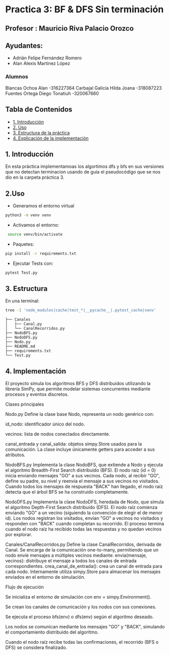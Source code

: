 # Practica 3: BF & DFS Sin terminación

## Profesor : Mauricio Riva Palacio Orozco
## Ayudantes:
- Adrián Felipe Fernández Romero
- Alan Alexis Martínez López
<p>

### Alumnos
Blancas Ochoa Alan -316227364 Carbajal Galicia Hilda Joana -318087223 Fuentes Ortega Diego Tonatiuh -320067660

## Tabla de Contenidos
- [1. Introducción](#1-introducción)
- [2. Uso](#2-uso)
- [3. Estructura de la práctica](#3-estructura)
- [4. Explicación de la implementación](#4-implementacion)

## **1. Introducción**
En esta práctica implementamoas los algortimos dfs y bfs en sus versiones que no detectan terminacion usando de guía el pseudocódigo que se nos dío en la carpeta práctica 3.

## **2.Uso**
- Generamos el entorno virtual

```bash
python3 -m venv venv
```
- Activamos el entorno:
```bash
 source venv/bin/activate
```
- Paquetes:
```bash
pip install -r requirements.txt
```
- Ejecutar Tests con:
```bash
pytest Test.py
```
## **3. Estructura**
En una terminal: 
```bash
tree -I 'node_modules|cache|test_*|__pycache__|.pytest_cache|venv'
```
```
├── Canales
│   ├── Canal.py
│   └── CanalRecorridos.py
├── NodoBFS.py
├── NodoDFS.py
├── Nodo.py
├── README.md
├── requirements.txt
└── Test.py
```

## **4. Implementación**
El proyecto simula los algoritmos BFS y DFS distribuidos utilizando la librería SimPy, que permite modelar sistemas concurrentes mediante procesos y eventos discretos.

Clases principales

Nodo.py
Define la clase base Nodo, representa un nodo genérico con:

id_nodo: identificador único del nodo.

vecinos: lista de nodos conectados directamente.

canal_entrada y canal_salida: objetos simpy.Store usados para la comunicación.
La clase incluye únicamente getters para acceder a sus atributos.

NodoBFS.py
Implementa la clase NodoBFS, que extiende a Nodo y ejecuta el algoritmo Breadth-First Search distribuido (BFS).
El nodo raíz (id = 0) inicia enviando mensajes "GO" a sus vecinos.
Cada nodo, al recibir "GO", define su padre, su nivel y reenvía el mensaje a sus vecinos no visitados.
Cuando todos los mensajes de respuesta "BACK" han llegado, el nodo raíz detecta que el árbol BFS se ha construido completamente.

NodoDFS.py
Implementa la clase NodoDFS, heredada de Nodo, que simula el algoritmo Depth-First Search distribuido (DFS).
El nodo raíz comienza enviando "GO" a un vecino (siguiendo la convención de elegir el de menor id).
Los nodos registran los visitados, envían "GO" a vecinos no visitados y responden con "BACK" cuando completan su recorrido.
El proceso termina cuando el nodo raíz ha recibido todas las respuestas y no quedan vecinos por explorar.

Canales/CanalRecorridos.py
Define la clase CanalRecorridos, derivada de Canal.
Se encarga de la comunicación one-to-many, permitiendo que un nodo envíe mensajes a múltiples vecinos mediante:
envia(mensaje, vecinos): distribuye el mensaje a todos los canales de entrada correspondientes.
crea_canal_de_entrada(): crea un canal de entrada para cada nodo.
Internamente utiliza simpy.Store para almacenar los mensajes enviados en el entorno de simulación.

Flujo de ejecución

Se inicializa el entorno de simulación con env = simpy.Environment().

Se crean los canales de comunicación y los nodos con sus conexiones.

Se ejecuta el proceso bfs(env) o dfs(env) según el algoritmo deseado.

Los nodos se comunican mediante los mensajes "GO" y "BACK", simulando el comportamiento distribuido del algoritmo.

Cuando el nodo raíz recibe todas las confirmaciones, el recorrido (BFS o DFS) se considera finalizado.